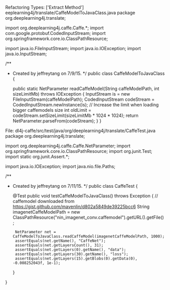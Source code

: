 Refactoring Types: ['Extract Method']
eeplearning4j/translate/CaffeModelToJavaClass.java
package org.deeplearning4j.translate;

import org.deeplearning4j.caffe.Caffe.*;
import com.google.protobuf.CodedInputStream;
import org.springframework.core.io.ClassPathResource;

import java.io.FileInputStream;
import java.io.IOException;
import java.io.InputStream;

/**
 * Created by jeffreytang on 7/9/15.
 */
public class CaffeModelToJavaClass {

    public static NetParameter readCaffeModel(String caffeModelPath, int sizeLimitMb) throws IOException {
        InputStream is = new FileInputStream(caffeModelPath);
        CodedInputStream codeStream = CodedInputStream.newInstance(is);
        // Increase the limit when loading bigger caffemodels size
        int oldLimit = codeStream.setSizeLimit(sizeLimitMb * 1024 * 1024);
        return NetParameter.parseFrom(codeStream);
    }
}


File: dl4j-caffe/src/test/java/org/deeplearning4j/translate/CaffeTest.java
package org.deeplearning4j.translate;

import org.deeplearning4j.caffe.Caffe.NetParameter;
import org.springframework.core.io.ClassPathResource;
import org.junit.Test;
import static org.junit.Assert.*;

import java.io.IOException;
import java.nio.file.Paths;

/**
 * Created by jeffreytang on 7/11/15.
 */
public class CaffeTest {

    @Test
    public void testCaffeModelToJavaClass() throws Exception {
        // caffemodel downloaded from https://gist.github.com/mavenlin/d802a5849de39225bcc6
        String imagenetCaffeModelPath = new ClassPathResource("nin_imagenet_conv.caffemodel").getURL().getFile();

        NetParameter net = CaffeModelToJavaClass.readCaffeModel(imagenetCaffeModelPath, 1000);
        assertEquals(net.getName(), "CaffeNet");
        assertEquals(net.getLayersCount(), 31);
        assertEquals(net.getLayers(0).getName(), "data");
        assertEquals(net.getLayers(30).getName(), "loss");
        assertEquals(net.getLayers(15).getBlobs(0).getData(0), -0.008252043f, 1e-1);

    }

}
